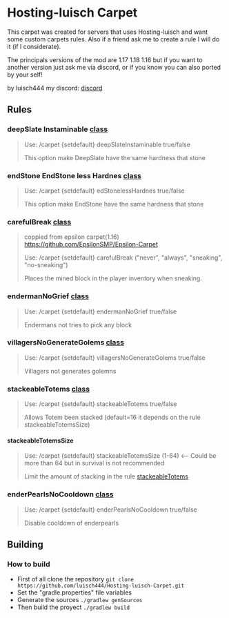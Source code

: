# Hosting-luisch Carpet

This carpet was created for servers that uses Hosting-luisch and want some custom carpets rules. Also if a friend ask me to create a rule I will do it (if I considerate).

The principals versions of the mod are 1.17 1.18 1.16 but if you want to another version just ask me via discord, or if you know you can also ported by your self!

by luisch444 my discord: [discord](https://discord.gg/gGtqFXVh5q)

## Rules

### deepSlate Instaminable [class](/src/main/java/xyz/luisch444/carpet/mixin/AbstractBlockStateMixin.java)

> Use: /carpet {setdefault} deepSlateInstaminable true/false
>
> This option make DeepSlate have the same hardness that stone

### endStone EndStone less Hardnes [class](/src/main/java/xyz/luisch444/carpet/mixin/AbstractBlockStateMixin.java)

> Use: /carpet {setdefault} edStonelessHardnes true/false
>
> This option make EndStone have the same hardness that stone

### carefulBreak [class](/src/main/java/xyz/luisch444/carpet/mixin/BlockMixin.java)

> coppied from epsilon carpet(1.16) https://github.com/EpsilonSMP/Epsilon-Carpet
>
> Use: /carpet {setdefault} carefulBreak ("never", "always", "sneaking", "no-sneaking")
>
> Places the mined block in the player inventory when sneaking.

### endermanNoGrief [class](/src/main/java/xyz/luisch444/carpet/mixin/EndermanEntityMixin.java)

>
> Use: /carpet {setdefault} endermanNoGrief true/false
>
> Endermans not tries to pick any block

### villagersNoGenerateGolems [class](/src/main/java/xyz/luisch444/carpet/mixin/VillagerEntityMixin.java)

>
> Use: /carpet {setdefault} villagersNoGenerateGolems true/false
>
> Villagers not generates golemns

### stackeableTotems [class](/src/main/java/xyz/luisch444/carpet/mixin/ItemStackMixin.java)

>
> Use: /carpet {setdefault} stackeableTotems true/false
>
> Allows Totem been stacked (default=16 it depends on the rule stackeableTotemsSize)
#### stackeableTotemsSize
>
> Use: /carpet {setdefault} stackeableTotemsSize (1-64) <-- Could be more than 64 but in survival is not recommended
>
> Limit the amount of stacking in the rule [stackeableTotems](/README.md#stackeabletotems-class)

### enderPearlsNoCooldown [class](/src/main/java/xyz/luisch444/carpet/mixin/EndermanEntityMixin.java)

>
> Use: /carpet {setdefault} enderPearlsNoCooldown true/false
>
> Disable cooldown of enderpearls


## Building

### How to build

* First of all clone the repository `git clone https://github.com/luisch444/Hosting-luisch-Carpet.git`
* Set the "gradle.properties" file variables
* Generate the sources `./gradlew genSources`
* Then build the proyect `./gradlew build`

